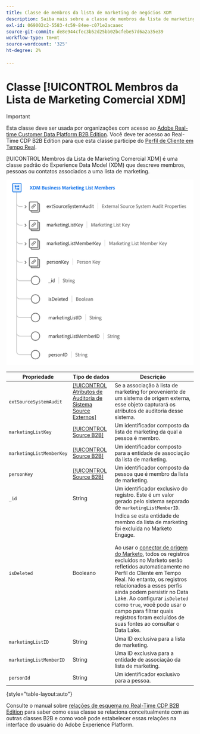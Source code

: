 ```yaml
---
title: Classe de membros da lista de marketing de negócios XDM
description: Saiba mais sobre a classe de membros da lista de marketing empresarial XDM no Experience Data Model (XDM).
exl-id: 069002c2-5583-4c59-84ee-c071e2acaaec
source-git-commit: de8e944cfec3b52d25bb02bcfebe57d6a2a35e39
workflow-type: tm+mt
source-wordcount: '325'
ht-degree: 2%

---
```


# Classe [!UICONTROL Membros da Lista de Marketing Comercial XDM]

>[!IMPORTANT]
>
>Esta classe deve ser usada por organizações com acesso ao [Adobe Real-time Customer Data Platform B2B Edition](../../../rtcdp/b2b-overview.md). Você deve ter acesso ao Real-Time CDP B2B Edition para que esta classe participe do [Perfil de Cliente em Tempo Real](../../../profile/home.md).

[!UICONTROL Membros da Lista de Marketing Comercial XDM] é uma classe padrão do Experience Data Model (XDM) que descreve membros, pessoas ou contatos associados a uma lista de marketing.

![A estrutura da classe de Membros da Lista de Marketing Comercial XDM como aparece na interface do usuário](../../images/classes/b2b/business-marketing-list-members.png)

| Propriedade | Tipo de dados | Descrição |
| --- | --- | --- |
| `extSourceSystemAudit` | [[!UICONTROL Atributos de Auditoria de Sistema Source Externos]](../../data-types/external-source-system-audit-attributes.md) | Se a associação à lista de marketing for proveniente de um sistema de origem externa, esse objeto capturará os atributos de auditoria desse sistema. |
| `marketingListKey` | [[!UICONTROL Source B2B]](../../data-types/b2b-source.md) | Um identificador composto da lista de marketing da qual a pessoa é membro. |
| `marketingListMemberKey` | [[!UICONTROL Source B2B]](../../data-types/b2b-source.md) | Um identificador composto para a entidade de associação da lista de marketing. |
| `personKey` | [[!UICONTROL Source B2B]](../../data-types/b2b-source.md) | Um identificador composto da pessoa que é membro da lista de marketing. |
| `_id` | String | Um identificador exclusivo do registro. Este é um valor gerado pelo sistema separado de `marketingListMemberID`. |
| `isDeleted` | Booleano | Indica se esta entidade de membro da lista de marketing foi excluída no Marketo Engage.<br><br>Ao usar o [conector de origem do Marketo](../../../sources/connectors/adobe-applications/marketo/marketo.md), todos os registros excluídos no Marketo serão refletidos automaticamente no Perfil do Cliente em Tempo Real. No entanto, os registros relacionados a esses perfis ainda podem persistir no Data Lake. Ao configurar `isDeleted` como `true`, você pode usar o campo para filtrar quais registros foram excluídos de suas fontes ao consultar o Data Lake. |
| `marketingListID` | String | Uma ID exclusiva para a lista de marketing. |
| `marketingListMemberID` | String | Uma ID exclusiva para a entidade de associação da lista de marketing. |
| `personId` | String | Um identificador exclusivo para a pessoa. |

{style="table-layout:auto"}

Consulte o manual sobre [relações de esquema no Real-Time CDP B2B Edition](../../tutorials/relationship-b2b.md) para saber como essa classe se relaciona conceitualmente com as outras classes B2B e como você pode estabelecer essas relações na interface do usuário do Adobe Experience Platform.
